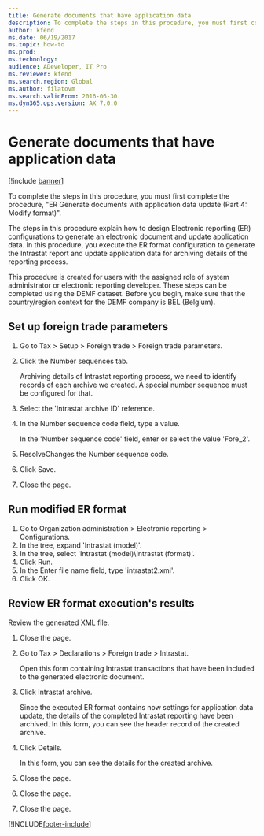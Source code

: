 ```yaml
---
title: Generate documents that have application data
description: To complete the steps in this procedure, you must first complete the procedure, ""ER Generate documents with application data update (Part 4 - Modify format)"".
author: kfend
ms.date: 06/19/2017
ms.topic: how-to
ms.prod: 
ms.technology: 
audience: ADeveloper, IT Pro
ms.reviewer: kfend
ms.search.region: Global
ms.author: filatovm
ms.search.validFrom: 2016-06-30
ms.dyn365.ops.version: AX 7.0.0
---
```

# Generate documents that have application data

[!include [banner](../../includes/banner.md)]

To complete the steps in this procedure, you must first complete the procedure, "ER Generate documents with application data update (Part 4: Modify format)".



The steps in this procedure explain how to design Electronic reporting (ER) configurations to generate an electronic document and update application data. In this procedure, you execute the ER format configuration to generate the Intrastat report and update application data for archiving details of the reporting process.



This procedure is created for users with the assigned role of system administrator or electronic reporting developer. These steps can be completed using the DEMF dataset. Before you begin, make sure that the country/region context for the DEMF company is BEL (Belgium).


## Set up foreign trade parameters
1. Go to Tax > Setup > Foreign trade > Foreign trade parameters.
2. Click the Number sequences tab.

    Archiving details of Intrastat reporting process, we need to identify records of each archive we created. A special number sequence must be configured for that.  

3. Select the 'Intrastat archive ID' reference.
4. In the Number sequence code field, type a value.

    In the 'Number sequence code' field, enter or select the value 'Fore_2'.  

5. ResolveChanges the Number sequence code.
6. Click Save.
7. Close the page.

## Run modified ER format
1. Go to Organization administration > Electronic reporting > Configurations.
2. In the tree, expand 'Intrastat (model)'.
3. In the tree, select 'Intrastat (model)\Intrastat (format)'.
4. Click Run.
5. In the Enter file name field, type 'intrastat2.xml'.
6. Click OK.

## Review ER format execution's results
Review the generated XML file.  
1. Close the page.
2. Go to Tax > Declarations > Foreign trade > Intrastat.

    Open this form containing Intrastat transactions that have been included to the generated electronic document.  

3. Click Intrastat archive.

    Since the executed ER format contains now settings for application data update, the details of the completed Intrastat reporting have been archived. In this form, you can see the header record of the created archive.  

4. Click Details.

    In this form, you can see the details for the created archive.  

5. Close the page.
6. Close the page.
7. Close the page.



[!INCLUDE[footer-include](../../../../includes/footer-banner.md)]
